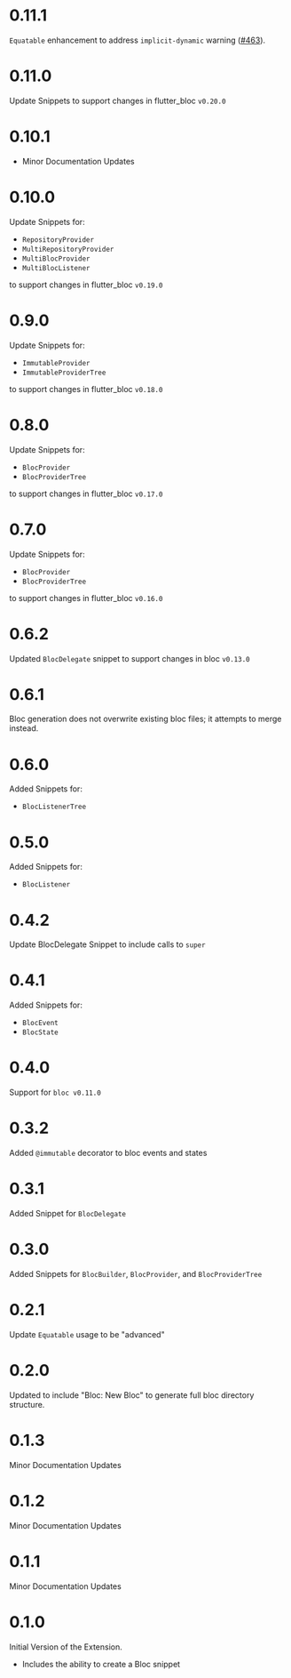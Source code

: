 # 0.11.1

`Equatable` enhancement to address `implicit-dynamic` warning ([#463](https://github.com/felangel/bloc/pull/463)).

# 0.11.0

Update Snippets to support changes in flutter_bloc `v0.20.0`

# 0.10.1

- Minor Documentation Updates

# 0.10.0

Update Snippets for:

- `RepositoryProvider`
- `MultiRepositoryProvider`
- `MultiBlocProvider`
- `MultiBlocListener`

to support changes in flutter_bloc `v0.19.0`

# 0.9.0

Update Snippets for:

- `ImmutableProvider`
- `ImmutableProviderTree`

to support changes in flutter_bloc `v0.18.0`

# 0.8.0

Update Snippets for:

- `BlocProvider`
- `BlocProviderTree`

to support changes in flutter_bloc `v0.17.0`

# 0.7.0

Update Snippets for:

- `BlocProvider`
- `BlocProviderTree`

to support changes in flutter_bloc `v0.16.0`

# 0.6.2

Updated `BlocDelegate` snippet to support changes in bloc `v0.13.0`

# 0.6.1

Bloc generation does not overwrite existing bloc files; it attempts to merge instead.

# 0.6.0

Added Snippets for:

- `BlocListenerTree`

# 0.5.0

Added Snippets for:

- `BlocListener`

# 0.4.2

Update BlocDelegate Snippet to include calls to `super`

# 0.4.1

Added Snippets for:

- `BlocEvent`
- `BlocState`

# 0.4.0

Support for `bloc v0.11.0`

# 0.3.2

Added `@immutable` decorator to bloc events and states

# 0.3.1

Added Snippet for `BlocDelegate`

# 0.3.0

Added Snippets for `BlocBuilder`, `BlocProvider`, and `BlocProviderTree`

# 0.2.1

Update `Equatable` usage to be "advanced"

# 0.2.0

Updated to include "Bloc: New Bloc" to generate full bloc directory structure.

# 0.1.3

Minor Documentation Updates

# 0.1.2

Minor Documentation Updates

# 0.1.1

Minor Documentation Updates

# 0.1.0

Initial Version of the Extension.

- Includes the ability to create a Bloc snippet

